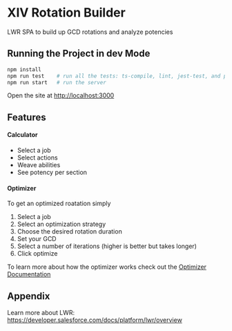 # XIV Rotation Builder

LWR SPA to build up GCD rotations and analyze potencies

## Running the Project in dev Mode

```bash
npm install
npm run test    # run all the tests: ts-compile, lint, jest-test, and prettier
npm run start   # run the server
```

Open the site at [http://localhost:3000](http://localhost:3000)

## Features
#### Calculator 
- Select a job
- Select actions
- Weave abilities
- See potency per section
#### Optimizer
To get an optimized roatation simply
1. Select a job 
2. Select an optimization strategy 
3. Choose the desired rotation duration
4. Set your GCD 
5. Select a number of iterations (higher is better but takes longer)
6. Click optimize

To learn more about how the optimizer works check out the [Optimizer Documentation](./src/modules/xiv/optimizer/README.md)


## Appendix
Learn more about LWR: https://developer.salesforce.com/docs/platform/lwr/overview
